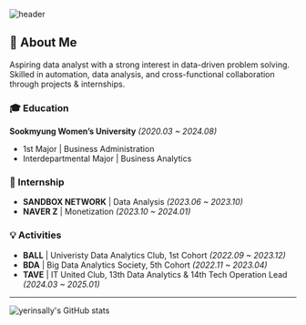 
<!--
**yerinsally/yerinsally** is a ✨ _special_ ✨ repository because its `README.md` (this file) appears on your GitHub profile.

Here are some ideas to get you started:

- 🔭 I’m currently working on ...
- 🌱 I’m currently learning ...
- 👯 I’m looking to collaborate on ...
- 🤔 I’m looking for help with ...
- 💬 Ask me about ...
- 📫 How to reach me: ...
- 😄 Pronouns: ...
- ⚡ Fun fact: ...
-->
![header](https://capsule-render.vercel.app/api?type=waving&color=timeGradient&text=Welcome%20to%20Yerin's%20GitHub%20👋🏼&animation=twinkling&fontSize=35&fontAlignY=40&fontAlign=70&height=250)

## 🚀 About Me
Aspiring data analyst with a strong interest in data-driven problem solving.  
Skilled in automation, data analysis, and cross-functional collaboration through projects & internships.

### 🎓 Education  
**Sookmyung Women’s University** *(2020.03 ~ 2024.08)*  
- 1st Major | Business Administration  
- Interdepartmental Major | Business Analytics  

### 💼 Internship  
- **SANDBOX NETWORK** | Data Analysis *(2023.06 ~ 2023.10)*  
- **NAVER Z** | Monetization *(2023.10 ~ 2024.01)*  

### 💡 Activities  
- **BALL** | Univeristy Data Analytics Club, 1st Cohort *(2022.09 ~ 2023.12)*  
- **BDA** | Big Data Analytics Society, 5th Cohort *(2022.11 ~ 2023.04)*  
- **TAVE** | IT United Club, 13th Data Analytics & 14th Tech Operation Lead *(2024.03 ~ 2025.01)*

---

![yerinsally's GitHub stats](https://github-readme-stats-sigma-five.vercel.app/api?username=yerinsally&show_icons=true&theme=dracula&count_private=true&include_all_commits=true)


